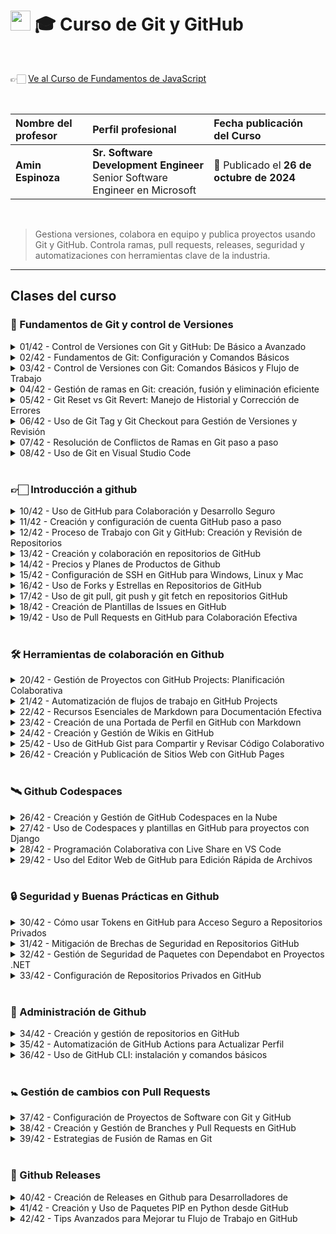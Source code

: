 # <img width="32px" src="https://static.platzi.com/media/achievements/badge-8-738d990a-87e0-488a-b069-6ac164a2790c.png"/> 🎓 Curso de Git y GitHub

  <br/>

  👉🏻 [Ve al Curso de Fundamentos de JavaScript](https://platzi.com/cursos/gitgithub)
  
  <br/>

  | Nombre del profesor | Perfil profesional | Fecha publicación del Curso |
  | :--- | :--- | :--- |
  | **Amin Espinoza** | **Sr. Software Development Engineer** <br/> Senior Software Engineer en Microsoft | 📅 Publicado el **26 de octubre de 2024** |
  <br/>

> Gestiona versiones, colabora en equipo y publica proyectos usando Git y GitHub. Controla ramas, pull requests, releases, seguridad y automatizaciones con herramientas clave de la industria.

---

## Clases del curso

### 🔰 Fundamentos de Git y control de Versiones
<details>
  <summary>01/42 - Control de Versiones con Git y GitHub: De Básico a Avanzado</summary>
  <br/>

  ### Antes de GIT: el desorden absoluto

  Antes de **GIT**, los desarrolladores gestionaban versiones manualmente, lo que era ineficiente y propenso a errores. Su llegada revolucionó la industria gracias a su simplicidad, convirtiéndose en el estándar para la programación.
  <br/>

  ### ¿Quién creó GIT?
  El creador de **GIT** es **Linus Torvalds**, el mismo que desarrolló el kernel de **Linux**. Diseñó **GIT** para resolver sus propios problemas de control de versiones, y su impacto ha sido tan grande que hoy en día es una herramienta esencial en el desarrollo de software.
  <br/>

  ### ¿Por qué deberías aprender GIT?
  Desde que escribes tu primer **"Hola, mundo"**, necesitas gestionar tu código de manera eficiente. Aprender **GIT** es fundamental para:

  - **Trabajar en equipo** dentro de una empresa.
  - **Publicar tu trabajo** individual y colaborar en proyectos de otros desarrolladores.
  - **Mantener un historial de cambios** y revertir errores sin perder el progreso.

  Hoy en día, casi ningún producto de software es creado por una sola persona. Siempre hay equipos detrás, y **GIT** es la clave para que todo funcione sin problemas.
  <br/>

  ### GIT y GITHUB: aliados del desarrollo
  - **GIT** funciona en tu máquina local mediante la terminal o editores como **Visual Studio Code**.
  - Sus comandos principales incluyen: **merge, pull, commit, push**, entre otros.
  - Si deseas colaborar con otros, usarás plataformas como **GITHUB**, donde podrás almacenar y gestionar versiones de código en la nube.

  **GITHUB** ha crecido enormemente en los últimos años, añadiendo herramientas que aumentan la productividad y facilitan el trabajo en equipo.
  <br/>

  ### ¿Qué aprenderás en este curso?
  En este curso, aprenderás a:

  ✔ Configurar **GIT** en tu computadora.

  ✔ Crear repositorios locales y modificar archivos.

  ✔ Trabajar con ramas y fusionarlas correctamente.

  ✔ Gestionar un flujo de trabajo profesional con **GIT y GITHUB**.

  ✔ Integrar colaboradores, revisar cambios y resolver conflictos.

  ✔ Utilizar herramientas avanzadas como **Codespaces** y automatizaciones.


  ### Tu ventaja sobre otros desarrolladores
  Muchos dicen que saben **GIT**, pero solo manejan lo básico. En este curso, irás más allá: no solo aprenderás a hacer **commit, pull y push**, sino que también dominarás herramientas avanzadas que te harán destacar en la industria.
  <br/>

  ### ¿Qué necesitas para empezar?
  Solo conocimientos básicos de la terminal, como:
  - Crear y mover archivos y directorios.
  - Entender lo esencial de cualquier lenguaje de programación.

  Si quieres destacar en la industria del software, la próxima clase es tu siguiente paso. ¡Nos vemos allá! 🚀
  <br/><br/>

</details>

<details>
  <summary>02/42 - Fundamentos de Git: Configuración y Comandos Básicos</summary>
  <br/>

  > Resumen  Trabajar con Git en la terminal permite a los desarrolladores gestionar sus proyectos de manera eficiente. A continuación, revisamos cómo instalar, configurar y utilizar Git en Linux, Mac y WSL de Windows, junto con algunas recomendaciones prácticas para dominar los comandos iniciales de esta herramienta.

  ## ¿Cómo confirmar que Git está instalado en tu sistema?
  Para verificar la instalación de Git:

  1. Abre la terminal y escribe el comando `git --version`.
  2. Si el comando devuelve un número de versión, Git está listo para usarse.
  3. Si no aparece la versión, revisa los recursos adjuntos donde se explican las instalaciones para cada sistema operativo.

  ## ¿Cómo crear y preparar el primer proyecto con Git?
  El primer paso para crear un proyecto en Git es:

  1. Limpia la terminal para evitar confusión visual.
  2. Crea una carpeta para el proyecto con `mkdir nombre_del_proyecto`.
  3. Navega a la carpeta con `cd nombre_del_proyecto`.

  ## ¿Cómo inicializar un repositorio en Git?
  Al estar dentro de la carpeta de tu proyecto, inicia el repositorio con:

  - `git init`: Esto crea la rama inicial “master” por defecto.

  Si prefieres la rama principal como “main”:

  1. Cambia la configuración global escribiendo `git config --global init.defaultBranch main`.
  2. Actualiza la rama en el proyecto actual con `git branch -m main`.

  ## ¿Cómo personalizar tu configuración de usuario en Git?
  Configura el nombre de usuario y correo electrónico de Git, que identificará todas tus contribuciones:

  1. Usa `git config --global user.name "Tu Nombre o Apodo"`.
  2. Configura el correo electrónico con `git config --global user.email "tu.email@example.com"`.

  **Tip:** Si necesitas corregir algún error en el comando, puedes usar la tecla de flecha hacia arriba para recuperar y editar el último comando escrito.

  ## ¿Cómo confirmar la configuración de Git?

  Para revisar tu configuración, ejecuta:

  - `git config --list`: Aquí verás los datos de usuario y el nombre de la rama principal.

  Esta configuración se aplicará a todos los repositorios que crees en adelante.

  ## ¿Qué hacer si olvidas un comando?

  Git incluye un recurso rápido y útil para recordar la sintaxis de comandos:

  1. Escribe `git help` en la terminal.
  2. Navega la lista de comandos disponibles y consulta la documentación oficial de cada uno cuando sea necesario.

  ---

  - `git config` > Configura a nivel repositorio
  - `-global` > Especifica que esta configuración es a nivel global afectando a todos los repositorios usados en el usuario actual
  - `init.defaultBranch main` > esto cambia la configuracion global al aplicar el comando `git init` para que cambie de master a main, ya que actualmente se conoce de esa manera
      
      AYUDA DE GIT MEDIO LA TERMINAL
      
  - `git --help` Esto despliga en la terminal todas la ayudas o manuales que tiene git en inglés
      
      COMANDO QUE DIFINE NOMBRE DE USUARIO ASOCIADO A LOS COMMITS
      
  - `git config` > utiliza la configuración del git
  - `-global` > indica que se aplica a nivel global
  - `user.name “pablordata”` > asocia el nombre de usuario que es el autor de los commits
      
      COMNADO QUE DEFINE EL CORREO ASOCIADO A LOS COMMITS
      
  - `git config` > utiliza la configuraciones del git
  - `-global` > indica que se aplica a nivel global
  - `user.email “pablor.data@gmail.com”` > asocia el correo del usuario que es el autor de los
      
      COMANDO QUE MUESTRA LA CONFIGURACIÓN DEL ENTORNO DEL GIT
      
  - `git config --list` > Muestra la configuración completa y activa en el entrono de git esto es a nivel del sistema, global y local### EJEMPLO DE SALIDA TIPICA`user.name=pablordata [user.email=pablor.data@gmail.com](mailto:user.email=pablor.data@gmail.com) core.editor=vim init.defaultBranch=main core.autocrlf=true`

</details>

<details>
  <summary>03/42 - Control de Versiones con Git: Comandos Básicos y Flujo de Trabajo</summary>
  <br/>

 > 💡 Aprender a utilizar Git desde los primeros pasos puede parecer desafiante, pero es esencial para registrar cambios y manejar versiones de cualquier proyecto. Siguiendo un flujo de trabajo sencillo y utilizando los comandos adecuados, puedes dominar el control de versiones y llevar un seguimiento preciso de tus archivos.

## ¿Cómo inicia el control de versiones con Git?

El primer paso es iniciar un repositorio con el comando `git init`, que crea una carpeta oculta llamada `.git` en el directorio de trabajo. Esta carpeta actúa como una bitácora, almacenando cada cambio y movimiento de los archivos que se manejan en el proyecto.

## ¿Cómo se crean y agregan archivos a Git?

Para crear un archivo desde la terminal, utiliza un editor como `nano`. Una vez creado, puedes verificar su existencia y estado con `git status`, que te mostrará el archivo como no registrado. Para incluirlo en el área de staging, donde estará listo para el commit, usa `git add nombre_del_archivo.txt`. Esta área de staging es un “limbo” donde decides qué archivos entrarán en el control de versiones.

- **Ejemplo de comandos**:
    - `nano testing.txt` para crear el archivo.
    - `git add testing.txt` para agregarlo al área de staging.

## ¿Qué es el área de staging y cómo funciona?

El área de staging permite revisar los cambios antes de que se registren oficialmente en el repositorio. Los archivos en staging aún no forman parte del historial de versiones; están en espera de que se realice un commit o de ser devueltos a su estado original con `git rm --cached nombre_del_archivo.txt`.

![image.png](attachment:5f64a1e4-46d1-4d02-beec-acf6c6c6d659:image.png)

![image.png](attachment:697d5dfa-e156-416a-8aac-c15da679fec1:image.png)

## ¿Cómo realizar el commit de los archivos en Git?

Una vez en staging, se ejecuta `git commit -m "mensaje descriptivo"` para registrar los cambios en el repositorio. El mensaje en el commit es crucial porque indica la acción realizada, como “nuevo archivo de testing”. Este mensaje permite identificar los cambios de forma clara y ordenada en el historial del proyecto.

- **Ejemplo de commit**:
    - `git commit -m "nuevo archivo de testing"`

## ¿Cómo gestionar múltiples archivos en Git?

Para trabajar con varios archivos a la vez, utiliza `git add .` que agrega todos los archivos sin registrar en el área de staging. Puedes decidir entre realizar commits individuales o múltiples en función de la cantidad de archivos y los cambios realizados en cada uno.

## ¿Cómo visualizar el historial de cambios en Git?

El comando `git log` muestra el historial de commits, proporcionando una vista completa de cada cambio realizado en el proyecto. Esta bitácora permite ver el estado de cada archivo y la información de cada commit.

## ¿Qué sucede al modificar un archivo en Git?

Cuando un archivo se edita, Git lo detecta como “modificado”. El flujo de trabajo para registrar este cambio es el mismo que para un archivo nuevo: `git add` para llevarlo a staging y `git commit` para guardar la modificación. Esto asegura que Git mantenga un registro detallado de cada cambio, actualización o eliminación en el proyecto.

## ¿Cómo maneja Git diferentes tipos de archivos?

Git trata cualquier archivo de igual manera, sin importar su extensión o tipo, ya sea de texto, código o imagen. Con `git add` y `git commit`, cualquier cambio en estos archivos se registra, facilitando el control de versiones sin importar el tipo de contenido.

---

**Terminos basicos**

- cd → cambiar directorio y/o regresar al directorio raiz
    - cd .. → retroceder 1 carpeta dentro del directorio
- mkdir → crear directorio
- rmdir → remover directorio
- ls → contenido de un directorio
- .. → volver 1 carpeta atrás
- mkdir repo → crear repo
- rmdir repo → eliminar repo
- git init → iniciar repositorio
- git add → añadir archivos
- git status → estado del repo
- git rm —cached → eliminar archivo añadido al repositorio
- git commit → subir todo al repositorio

</details>

<details>
  <summary>04/42 - Gestión de ramas en Git: creación, fusión y eliminación eficiente</summary>
  <br/>

 > 💡 El uso de ramas en Git permite trabajar en un entorno aislado sin interferir con otros, facilitando la organización y el control del proyecto. Aprender a crear, gestionar y fusionar ramas optimiza la colaboración y ayuda a mantener la limpieza en el historial de cambios.**

## ¿Por qué son útiles las ramas en Git?
Las ramas son una herramienta que permite trabajar en tareas específicas sin alterar la rama principal. Entre sus ventajas se encuentran:

- Aislamiento de cambios individuales.
- Posibilidad de desechar una rama sin afectar la principal.
- Organización de actividades múltiples en diferentes ramas.

## ¿Cómo verificar la rama actual?
Para saber en qué rama estás trabajando, ejecuta:

```bash
git branch
```

El asterisco (*) indica la rama activa. Inicialmente, suele ser `main`, pero al crear más ramas, la lista crecerá, permitiéndote ver todas las disponibles y cuál es la actual.

## ¿Cómo crear una nueva rama en Git?
La creación de ramas permite desarrollar sin riesgo en paralelo. Para crear y moverte a una nueva rama, usa:

```bash
git checkout -b
```

Por ejemplo, `git checkout -b Amin` crea y mueve a la rama `Amin`. Puedes verificar que estás en esta rama ejecutando `git branch`.

## ¿Cómo agregar y confirmar cambios en una rama?
Dentro de una nueva rama, los archivos se editan y confirman sin que impacten otras ramas. Sigue estos pasos para agregar y confirmar:

1. Crea o edita un archivo.
2. Añádelo con:
    
    ```bash
    git add .
    ```
    
3. Confirma el cambio:
    
    ```bash
    git commit -m "mensaje de confirmación"
    ```
    

Los cambios ahora son parte de la rama en la que trabajas y no afectan la principal.

## ¿Cómo fusionar cambios de una rama secundaria a la principal?
Para unificar el trabajo en la rama principal:

1. Cambia a la rama principal:*Nota*: Puedes usar también `git checkout main`.
    
    ```bash
    git switch main
    ```
    
2. Fusiona la rama secundaria:
    
    ```bash
    git merge
    ```
    

Git indicará que el proceso fue exitoso y actualizará el contenido en la rama `main` con los cambios de la rama secundaria.

## ¿Por qué es importante eliminar ramas que ya no se usan?
Una vez fusionada una rama, es buena práctica eliminarla para evitar desorden. Hazlo con:

```bash
git branch -d
```

Eliminar ramas que ya cumplieron su propósito previene conflictos y mantiene el entorno de trabajo limpio y organizado.

---

- `git branch:` Saber en qué rama me encuentro.
- `git checkout -b` “nombre rama”: Crea una nueva rama y se mueve a ella.
- `git branch:` Lista, crea o elimina ramas
- `git checkout:` Cambia entre ramas
- `git switch:` Cambia entre ramas
- `git merge:` Fusiona ramas (unifica todas las ramas en main)
- `git branch -D` “nombre rama”: Eliminar rama. El una buena práctica después del merge.
<br/>
git branch git checkout -b "dev" nano testing_dev.txt git add . git commit -m "nuevo archivo creado" git checkout dev git switch main git merge dev git branch ls git log clear git branch -D dev
<br/><br/>
</details>

<details>
  <summary>05/42 - Git Reset vs Git Revert: Manejo de Historial y Corrección de Errores</summary>
  <br/>

 > 💡 Para quienes se inician en el manejo de versiones con Git, comandos como `git reset` y `git revert` se vuelven herramientas indispensables, ya que permiten deshacer errores y ajustar el historial de cambios sin complicaciones. Aunque al avanzar en la experiencia puedan dejarse de lado, dominar su uso resulta clave para un control de versiones eficiente.

## ¿Cuál es la diferencia entre Git Reset y Git Revert?
- **Git Reset**: establece el puntero de los commits a uno anterior, permitiendo “volver en el tiempo” y explorar el historial de cambios. Es útil para deshacer actualizaciones recientes o revisar lo que se hizo en cada commit.
- **Git Revert**: crea un nuevo commit que revierte los cambios de un commit específico, permitiendo conservar el historial original sin eliminaciones. Es ideal para regresar a un estado anterior sin afectar los commits de otros usuarios.

## ¿Cómo se utiliza Git Reset?
1. Ejecuta `git log` para identificar el historial de commits. El commit actual se marca con `HEAD` apuntando a `main`.
2. Si quieres eliminar cambios recientes:
    - Crea un archivo temporal (ejemplo: `error.txt`) y realiza un commit.
    - Verifica el historial con `git log` y localiza el hash del commit que deseas restablecer.
3. Para revertir a un estado anterior:
    - Usa `git reset` con parámetros:
        - `-soft`: solo elimina el archivo del área de staging.
        - `-mixed`: remueve los archivos de staging, manteniendo el historial de commits.
        - `-hard`: elimina los archivos y el historial hasta el commit seleccionado.
    - Este último parámetro debe ser una **última opción** debido a su impacto irreversible en el historial.

## ¿Cómo funciona Git Revert?
1. **Identificación del commit**: usa `git log` para encontrar el commit a revertir.
2. **Ejecuta `git revert`** seguido del hash del commit: crea un nuevo commit inverso, preservando el historial.
3. **Editar el mensaje de commit**: permite dejar claro el motivo de la reversión, ideal en equipos colaborativos para mantener claridad.

## ¿Cuándo es recomendable utilizar Git Reset o Git Revert?
Ambos comandos resultan útiles en diversas situaciones:

- **Corrección de errores**: si has subido un archivo incorrecto, `git revert` es rápido y seguro para deshacer el cambio sin afectar el historial.
- **Limpieza del historial**: en proyectos sólidos, puede que quieras simplificar el historial de commits; `git reset` ayuda a limpiar entradas innecesarias.
- **Manejo de conflictos**: en casos extremos de conflicto de archivos, `git reset` es útil, aunque puede ser mejor optar por resolver conflictos manualmente.

## ¿Cómo aseguras una correcta comunicación en el uso de estos comandos?
- Utiliza estos comandos en sincronización con el equipo.
- Evita el uso de `git reset --hard` sin coordinación para prevenir la pérdida de trabajo ajeno.
- Documenta cada reversión con un mensaje claro para asegurar el seguimiento de cambios.

---

- **git reset:** Este comando devuelve a un commit anterior, eliminando los cambios en el historial como si nunca hubieran ocurrido.
- Permite deshacer cambios y mover el puntero HEAD a un commit específico. Hay tres modos principales:
- `git reset --soft:` Mueve HEAD al commit especificado, pero mantiene los cambios en el área de preparación.
- `git reset --mixed:` (Por defecto) Mueve HEAD y deshace los cambios en el área de preparación, pero mantiene los cambios en el directorio de trabajo.
- `git reset --hard:` Mueve HEAD y descarta todos los cambios, tanto en el área de preparación como en el directorio de trabajo.
- **git revert:** Crea un nuevo commit que deshace los cambios de un commit específico. Es útil para deshacer cambios de forma segura en repositorios compartidos.

Estos comandos son útiles para corregir errores o volver a estados anteriores del proyecto de manera controlada, limpieza de historial y manejo de conflictos.

`nano error.txt clear ls git add . git commit -m "nuevo archivo especial creado" git log clear`

## git revert

git revert"hash commit"

## Crea un nuevo commit que deshace los cambios del último commit

"Revert "nuevo archivo especial creado" por "autor revert""

git log clear ls

nano reset.txt git add . git commit -m "nuevo archivo para reiniciar" git log clear ls

## git reset

git reset --hard "hash"

---

- `-soft`: Deshace el commit pero mantiene los cambios en staging.
- `-mixed`: Deshace el commit y quita los archivos del staging, pero mantiene los cambios en el código.
- `-hard`: Borra todo, incluyendo los cambios en el código.

</details>

<details>
  <summary>06/42 - Uso de Git Tag y Git Checkout para Gestión de Versiones y Revisión</summary>
  <br/>

 > 💡 Git facilita el control de versiones y organización de proyectos, y los comandos `git tag` y `git checkout` son piezas clave para una gestión eficiente y ordenada de los cambios en el código. Ambos comandos ayudan a crear puntos de referencia y explorar cambios sin afectar el desarrollo principal, ofreciendo opciones robustas para pruebas y organización.**

## ¿Cómo se utiliza `git tag` para organizar versiones?

El comando `git tag` permite marcar un commit con una etiqueta descriptiva, ideal para señalar versiones estables o hitos importantes en el proyecto. Esto resulta útil en proyectos donde el equipo necesita identificar fácilmente puntos clave de avance. Al etiquetar, se añade una nota visible en el historial, lo cual facilita encontrar versiones específicas en un flujo de trabajo con muchos commits.

Para crear un tag:

- Escribe `git tag -a v1.0 -m "primera versión estable"` y presiona Enter.
- Al consultar `git log`, se verá el tag junto al commit en el historial.

Además, `git show`  muestra detalles de la etiqueta, quién la creó, el mensaje de la versión y los cambios asociados a ese commit. Esto es especialmente útil cuando el historial es extenso, ya que permite regresar a puntos específicos sin necesidad de revisar cada commit en el log completo.

Para eliminar un tag:

- Usa `git tag -d v1.0` para remover el tag sin afectar el historial ni los archivos. Esto es conveniente si el nombre del tag necesita ser corregido o ajustado.

## ¿Qué permite `git checkout` al explorar el historial?

El comando `git checkout` tiene usos más amplios que solo cambiar entre ramas. También permite revisar commits previos para explorar o probar cambios sin alterar la rama principal. Al usar `git checkout` , puedes regresar a un punto específico en el historial y evaluar cómo afectaban los cambios al proyecto en ese momento.

Por ejemplo:

1. Cambia a un commit específico con `git checkout` .
2. Realiza pruebas o modificaciones. Esto te permite simular cambios o ver el estado del proyecto en esa versión.
3. Para regresar a la rama principal, escribe `git checkout main`. Esto restaura el proyecto al estado actual y evita que los cambios temporales afecten el historial o la estructura del proyecto.

Al navegar entre commits y regresar a `main`, es importante notar que no se crean ramas adicionales, ni se modifican commits previos, lo cual asegura la integridad del historial y la rama principal.

## ¿Cómo integran `git tag` y `git checkout` una experiencia de desarrollo ordenada?

Ambos comandos permiten explorar y organizar sin interferir en el flujo principal del trabajo. `Git tag` marca versiones y puntos importantes, actuando como separadores en el historial, mientras que `git checkout` permite regresar a esos puntos y probar sin comprometer la rama actual. Esto proporciona una estructura en la que el equipo puede trabajar con libertad para realizar pruebas, versionar cambios y retornar al estado actual en cualquier momento sin temor a alterar el trabajo original.

---

La diferencia entre `tag` y `checkout` en Git radica en su funcionalidad:

- **`git tag`**: Se utiliza para crear una etiqueta en un commit específico, lo que permite identificar versiones o hitos importantes en el historial del proyecto. Por ejemplo, `git tag -a v1.0 -m "Primera versión"`.
- **`git checkout`**: Se utiliza para cambiar entre ramas o explorar commits anteriores sin modificar el historial actual. Por ejemplo, `git checkout <hash_del_commit>` te permite revisar el estado de tu proyecto en ese commit.

Ambos comandos son útiles para gestionar versiones, pero tienen propósitos distintos.

---

La diferencia entre `tag` y `checkout` en Git radica en su funcionalidad:

- **`git tag`**: Se utiliza para crear una etiqueta en un commit específico, lo que permite identificar versiones o hitos importantes en el historial del proyecto. Por ejemplo, `git tag -a v1.0 -m "Primera versión"`.
- **`git checkout`**: Se utiliza para cambiar entre ramas o explorar commits anteriores sin modificar el historial actual. Por ejemplo, `git checkout <hash_del_commit>` te permite revisar el estado de tu proyecto en ese commit.

Ambos comandos son útiles para gestionar versiones, pero tienen propósitos distintos.

</details>

<details>
  <summary>07/42 - Resolución de Conflictos de Ramas en Git paso a paso</summary>
  <br/>

 > 💡 Cuando trabajamos en equipo, el manejo de conflictos de ramas en Git es esencial para evitar problemas y asegurar una integración fluida de cambios en los archivos compartidos. Aquí te mostramos cómo se genera un conflicto de ramas y la forma efectiva de resolverlo paso a paso.

## ¿Qué es un conflicto de ramas en Git?

En un entorno colaborativo, es común que varias personas realicen modificaciones en archivos compartidos. Esto puede llevar a conflictos de ramas cuando intentamos fusionar cambios y estos alteran las modificaciones previas realizadas por otro colaborador. En estos casos, se debe elegir qué cambios se mantendrán en la rama principal.

![image.png](attachment:385cde68-9d68-4ab6-8c95-25122b1cf8ab:image.png)

## ¿Cómo crear un conflicto de ramas para aprender a resolverlo?

Para experimentar y entender cómo resolver un conflicto, podemos crear uno intencionalmente. Aquí están los pasos básicos:

- Verifica tu rama actual con `git branch`. Si solo tienes la rama `main`, estás listo para iniciar.
- Crea un archivo, por ejemplo, `conflict.txt`, añade contenido inicial (e.g., “línea original”) y realiza un commit:
    
    ```bash
    git add conflict.txt
    git commit -m "Archivo de conflicto creado"
    ```
    
- Crea una nueva rama con `git checkout -b developer` y modifica el archivo con nuevos cambios, como “cambios desde la rama dev”, realiza un commit.
- Vuelve a la rama `main` con `git checkout main` y modifica el mismo archivo en esta rama, por ejemplo, añadiendo “segundo cambio desde main”, y realiza otro commit.

Al regresar a `main` y realizar la fusión de `developer`, verás el conflicto.

## ¿Cómo resolver un conflicto de ramas en Git?

Cuando Git detecta un conflicto, te indicará las diferencias entre las ramas con etiquetas que facilitan la identificación de cambios:

- Abre el archivo en conflicto. Verás secciones como `<<<<< HEAD` y `>>>>>`, que marcan los cambios en `main` y en la rama que intentas fusionar (`developer`).
- Edita el archivo eliminando las líneas de marcación y decide cuáles cambios deseas conservar, combinar o incluso reescribir.
- Guarda el archivo sin las señalizaciones de conflicto y realiza un commit para registrar la resolución:
    
    ```bash
    git add conflict.txt
    git commit -m "Conflicto resuelto"
    
    ```
    

## ¿Qué hacer después de resolver un conflicto?

Una vez resuelto el conflicto y unificada la versión final en `main`, considera eliminar la rama `developer` para evitar conflictos futuros. Esto ayuda a mantener el historial de cambios limpio y reduce la posibilidad de cometer errores en el futuro.

</details>

<details>
  <summary>08/42 - Uso de Git en Visual Studio Code</summary>
  <br/>

 > 💡 Visual Studio Code ofrece una interfaz visual y eficiente para gestionar versiones con Git, simplificando muchas tareas complejas y ahorrando tiempo a los desarrolladores. Integrar VS Code en nuestro flujo de trabajo diario puede facilitar considerablemente el manejo de ramas, commits y conflictos sin depender tanto de comandos en la terminal.

## ¿Cómo abrir VS Code desde la terminal?

- Inicia VS Code en la ubicación del proyecto con `code .`.
- Esto abre una instancia de VS Code en el directorio actual, incluyendo todos los archivos versionados con Git.

## ¿Cómo visualizar y gestionar ramas en VS Code?

- Dentro de VS Code, identifica tu rama activa en la sección de control de versiones.
- Selecciona la rama para ver las opciones de cambio, como alternar entre ramas o crear nuevas.
- Los cambios en las ramas se presentan en una gráfica visual, diferenciando fusiones y ramas en colores, una ventaja significativa sobre `git log`.

## ¿Cómo hacer un commit de cambios en VS Code?

- Al editar un archivo, el ícono de control de versiones muestra un indicador de cambio.
- En lugar de usar `git commit -m "mensaje"`, puedes simplemente añadir un mensaje y presionar commit en la interfaz de VS Code.

## ¿Cómo crear y alternar entre ramas en VS Code?

1. Haz clic en “Create New Branch” y nómbrala, por ejemplo, “VS Code Dev”.
2. VS Code marca esta nueva rama como activa, heredando los cambios de la rama principal.
3. Al editar archivos en esta rama, puedes realizar commits directamente en la interfaz.

## ¿Cómo resolver conflictos de fusión en VS Code?

- Selecciona la rama con la que deseas fusionar (por ejemplo, VS Code Dev con Main) usando el menú de Branch > Merge.
- Cuando ocurre un conflicto, VS Code despliega opciones de resolución con colores para cada cambio, simplificando la selección entre el cambio actual, el entrante o ambos.
- Puedes optar por “Merge Editor” para una vista más visual y confirmar la fusión con un “Complete Merge” al finalizar.

## ¿Cómo iniciar un nuevo repositorio en VS Code?

1. Crea un nuevo directorio y abre VS Code en esa ubicación.
2. Al no haber archivos, selecciona “Inicializar repositorio” para configurar un nuevo repositorio.
3. Esto ejecuta `git init`, crea la rama principal (main) y permite añadir nuevas ramas y hacer commits sin usar comandos.

---

## Usando Git desde Visual Studio Code

Visual Studio Code (VS Code) tiene integración nativa con Git, lo que facilita el control de versiones sin necesidad de usar la terminal. Aquí te muestro cómo trabajar con Git en VS Code paso a paso. 🚀

### 1. Configurar Git en VS Code

### Verificar si Git está instalado

Abre VS Code y presiona `Ctrl + ñ` para abrir la terminal integrada. Luego, escribe:

git --version

🔹 Si Git no está instalado, descárgalo desde [git-scm.com](https://git-scm.com/).

### Configurar tu usuario y correo

Si es la primera vez que usas Git, configura tu nombre y correo:

git config --global user.name "Tu Nombre" git config --global user.email "[tuemail@example.com](mailto:tuemail@example.com)"

### 2. Inicializar un Repositorio en VS Code

Si estás en un proyecto nuevo y quieres iniciar Git: 1️⃣ Abre VS Code y carga tu proyecto. 2️⃣ Abre la terminal (`Ctrl + ñ`) y ejecuta:

git init

3️⃣ Verás una nueva sección en el panel de control con el icono de **Git**.

### 3. Clonar un Repositorio desde GitHub

Si el proyecto ya está en GitHub: 1️⃣ Copia la URL del repositorio desde GitHub. 2️⃣ En VS Code, abre la terminal y escribe:

git clone <URL_DEL_REPOSITORIO>

3️⃣ Abre la carpeta del proyecto en VS Code (`File > Open Folder`).

### 4. Realizar Commits desde VS Code

### Agregar archivos al control de versiones

1️⃣ En el menú de Git (`Ctrl + Shift + G`), verás una lista de archivos modificados. 2️⃣ Haz clic en `+` junto a cada archivo para agregarlo a staging (equivalente a `git add`). 3️⃣ Escribe un mensaje de commit en la caja de texto y presiona `Ctrl + Enter` o haz clic en ✅ (equivalente a `git commit -m "mensaje"`).

### 5. Subir Cambios a GitHub

### Conectar el repositorio a GitHub

Si el repositorio no está vinculado a GitHub, usa:

git remote add origin <URL_DEL_REPOSITORIO> git branch -M main # Asegura que la rama principal sea "main" git push -u origin main

### Enviar cambios a GitHub

Cada vez que hagas cambios: 1️⃣ Realiza `commit` como en el paso anterior. 2️⃣ Haz clic en el botón `Sync Changes` en la barra de Git. 3️⃣ O usa la terminal:

git push origin main

### 6. Descargar Cambios desde GitHub

Para actualizar tu código con la última versión del repositorio remoto: 1️⃣ Ve a la sección de Git en VS Code. 2️⃣ Haz clic en el botón `Pull` para traer cambios del repositorio. 3️⃣ O usa la terminal:

git pull origin main

### 7. Crear y Cambiar de Ramas en VS Code

### Crear una nueva rama

1️⃣ Abre la barra de comandos (`Ctrl + Shift + P`). 2️⃣ Escribe **"Git: Create Branch"** y selecciona la opción. 3️⃣ Ingresa el nombre de la nueva rama y presiona Enter.

📌 También puedes usar la terminal:

git branch nueva-rama git switch nueva-rama # Para cambiar de rama

### Cambiar entre ramas

1️⃣ Haz clic en el nombre de la rama en la esquina inferior izquierda. 2️⃣ Selecciona la rama a la que quieres cambiar.

### 8. Resolver Conflictos de Fusión en VS Code

Si hay un conflicto, VS Code te mostrará opciones en el archivo afectado: ✅ **Accept Current Change** → Mantener la versión de tu rama actual. ✅ **Accept Incoming Change** → Mantener la versión de la otra rama. ✅ **Accept Both Changes** → Combinar ambas versiones manualmente.

📌 Luego, guarda el archivo y haz `commit` para finalizar.

---

### Conclusión

VS Code hace que trabajar con Git sea mucho más intuitivo. Puedes hacer **commits, push, pull, trabajar con ramas y resolver conflictos** sin salir del editor.

</details>
<br/>

### 👉🏻 Introducción a github
<details>
  <summary>10/42 - Uso de GitHub para Colaboración y Desarrollo Seguro</summary>
  <br/>
</details>

<details>
  <summary>11/42 - Creación y configuración de cuenta GitHub paso a paso</summary>
  <br/>
</details>

<details>
  <summary>12/42 - Proceso de Trabajo con Git y GitHub: Creación y Revisión de Repositorios</summary>
  <br/>
</details>

<details>
  <summary>13/42 - Creación y colaboración en repositorios de GitHub</summary>
  <br/>
</details>

<details>
  <summary>14/42 - Precios y Planes de Productos de Github</summary>
  <br/>
</details>

<details>
  <summary>15/42 - Configuración de SSH en GitHub para Windows, Linux y Mac</summary>
  <br/>
</details>

<details>
  <summary>16/42 - Uso de Forks y Estrellas en Repositorios de GitHub</summary>
  <br/>
</details>

<details>
  <summary>17/42 - Uso de git pull, git push y git fetch en repositorios GitHub</summary>
  <br/>
</details>

<details>
  <summary>18/42 - Creación de Plantillas de Issues en GitHub</summary>
  <br/>
</details>

<details>
  <summary>19/42 - Uso de Pull Requests en GitHub para Colaboración Efectiva</summary>
  <br/>
</details>
<br/>

### 🛠️ Herramientas de colaboración en Github
<details>
  <summary>20/42 - Gestión de Proyectos con GitHub Projects: Planificación Colaborativa</summary>
  <br/>
</details>

<details>
  <summary>21/42 - Automatización de flujos de trabajo en GitHub Projects</summary>
  <br/>
</details>

<details>
  <summary>22/42 - Recursos Esenciales de Markdown para Documentación Efectiva</summary>
  <br/>
</details>

<details>
  <summary>23/42 - Creación de una Portada de Perfil en GitHub con Markdown</summary>
  <br/>
</details>

<details>
  <summary>24/42 - Creación y Gestión de Wikis en GitHub</summary>
  <br/>
</details>

<details>
  <summary>25/42 - Uso de GitHub Gist para Compartir y Revisar Código Colaborativo</summary>
  <br/>
</details>

<details>
  <summary>26/42 - Creación y Publicación de Sitios Web con GitHub Pages</summary>
  <br/>
</details>
<br/>

### 🛰️ Github Codespaces
<details>
  <summary>26/42 - Creación y Gestión de GitHub Codespaces en la Nube</summary>
  <br/>
</details>

<details>
  <summary>27/42 - Uso de Codespaces y plantillas en GitHub para proyectos con Django</summary>
  <br/>
</details>

<details>
  <summary>28/42 - Programación Colaborativa con Live Share en VS Code</summary>
  <br/>
</details>

<details>
  <summary>29/42 - Uso del Editor Web de GitHub para Edición Rápida de Archivos</summary>
  <br/>
</details>
<br/>

### 🔒 Seguridad y Buenas Prácticas en Github
<details>
  <summary>30/42 - Cómo usar Tokens en GitHub para Acceso Seguro a Repositorios Privados</summary>
  <br/>
</details>

<details>
  <summary>31/42 - Mitigación de Brechas de Seguridad en Repositorios GitHub</summary>
  <br/>
</details>

<details>
  <summary>32/42 - Gestión de Seguridad de Paquetes con Dependabot en Proyectos .NET</summary>
  <br/>
</details>

<details>
  <summary>33/42 - Configuración de Repositorios Privados en GitHub</summary>
  <br/>
</details>
<br/>

### 📎 Administración de Github
<details>
  <summary>34/42 - Creación y gestión de repositorios en GitHub</summary>
  <br/>
</details>

<details>
  <summary>35/42 - Automatización de GitHub Actions para Actualizar Perfil</summary>
  <br/>
</details>

<details>
  <summary>36/42 - Uso de GitHub CLI: instalación y comandos básicos</summary>
  <br/>
</details>
<br/>

### 🚼 Gestión de cambios con Pull Requests
<details>
  <summary>37/42 - Configuración de Proyectos de Software con Git y GitHub</summary>
  <br/>
</details>

<details>
  <summary>38/42 - Creación y Gestión de Branches y Pull Requests en GitHub</summary>
  <br/>
</details>

<details>
  <summary>39/42 - Estrategias de Fusión de Ramas en Git</summary>
  <br/>
</details>
<br/>

### 🚀 Github Releases
<details>
  <summary>40/42 - Creación de Releases en Github para Desarrolladores de</summary>
  <br/>
</details>

<details>
  <summary>41/42 - Creación y Uso de Paquetes PIP en Python desde GitHub</summary>
  <br/>
</details>

<details>
  <summary>42/42 - Tips Avanzados para Mejorar tu Flujo de Trabajo en GitHub</summary>
  <br/>
</details>
<br/>